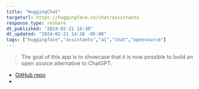 ```yaml
---
title: "HuggingChat"
targeturl: https://huggingface.co/chat/assistants
response_type: reshare
dt_published: "2024-02-21 14:38"
dt_updated: "2024-02-21 14:38 -05:00"
tags: ["huggingface","assistants","ai","chat","opensource"]
---
```


> The goal of this app is to showcase that it is now possible to build an open source alternative to ChatGPT. 

- [GitHub repo](https://github.com/huggingface/chat-ui)
- []()